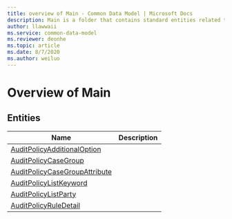 ```yaml
---
title: overview of Main - Common Data Model | Microsoft Docs
description: Main is a folder that contains standard entities related to the Common Data Model.
author: llawwaii
ms.service: common-data-model
ms.reviewer: deonhe
ms.topic: article
ms.date: 8/7/2020
ms.author: weiluo
---
```


# Overview of Main


## Entities

|Name|Description|
|---|---|
|[AuditPolicyAdditionalOption](AuditPolicyAdditionalOption.md)||
|[AuditPolicyCaseGroup](AuditPolicyCaseGroup.md)||
|[AuditPolicyCaseGroupAttribute](AuditPolicyCaseGroupAttribute.md)||
|[AuditPolicyListKeyword](AuditPolicyListKeyword.md)||
|[AuditPolicyListParty](AuditPolicyListParty.md)||
|[AuditPolicyRuleDetail](AuditPolicyRuleDetail.md)||

